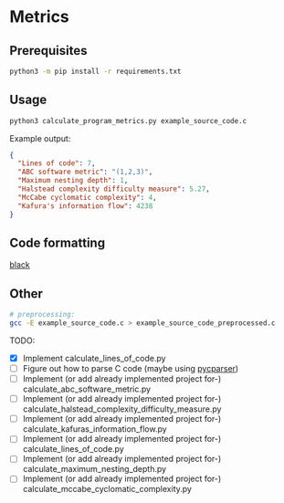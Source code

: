 # Metrics

## Prerequisites

```bash
python3 -m pip install -r requirements.txt
```

## Usage

```bash
python3 calculate_program_metrics.py example_source_code.c
```

Example output:

```json
{
  "Lines of code": 7,
  "ABC software metric": "(1,2,3)",
  "Maximum nesting depth": 1,
  "Halstead complexity difficulty measure": 5.27,
  "McCabe cyclomatic complexity": 4,
  "Kafura's information flow": 4238
}
```

## Code formatting

[black](https://github.com/psf/black)

## Other

```bash
# preprocessing:
gcc -E example_source_code.c > example_source_code_preprocessed.c
```

TODO:
- [x] Implement calculate_lines_of_code.py
- [ ] Figure out how to parse C code (maybe using [pycparser](https://github.com/eliben/pycparser))
- [ ] Implement (or add already implemented project for-) calculate_abc_software_metric.py
- [ ] Implement (or add already implemented project for-) calculate_halstead_complexity_difficulty_measure.py
- [ ] Implement (or add already implemented project for-) calculate_kafuras_information_flow.py
- [ ] Implement (or add already implemented project for-) calculate_lines_of_code.py
- [ ] Implement (or add already implemented project for-) calculate_maximum_nesting_depth.py
- [ ] Implement (or add already implemented project for-) calculate_mccabe_cyclomatic_complexity.py
